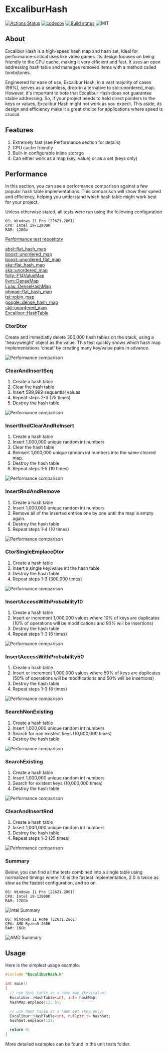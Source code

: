 # ExcaliburHash

[![Actions Status](https://github.com/SergeyMakeev/ExcaliburHash/workflows/build/badge.svg)](https://github.com/SergeyMakeev/ExcaliburHash/actions)
[![codecov](https://codecov.io/gh/SergeyMakeev/ExcaliburHash/branch/main/graph/badge.svg?token=8YKFZPXMEE)](https://codecov.io/gh/SergeyMakeev/ExcaliburHash)
[![Build status](https://ci.appveyor.com/api/projects/status/vsdtgfr4jubgj2hi?svg=true)](https://ci.appveyor.com/project/SergeyMakeev/excaliburhash)
![MIT](https://img.shields.io/badge/license-MIT-blue.svg)

## About

Excalibur Hash is a high-speed hash map and hash set, ideal for performance-critical uses like video games.
Its design focuses on being friendly to the CPU cache, making it very efficient and fast.
It uses an open addressing hash table and manages removed items with a method called tombstones.

Engineered for ease of use, Excalibur Hash, in a vast majority of cases (99%), serves as a seamless, drop-in alternative to std::unordered_map. However, it's important to note that Excalibur Hash does not guarantee stable addressing.
So, if your project needs to hold direct pointers to the keys or values, Excalibur Hash might not work as you expect. This aside, its design and efficiency make it a great choice for applications where speed is crucial.

## Features

1. Extremely fast (see Performance section for details)
2. CPU cache friendly
3. Built-in configurable inline storage
4. Can either work as a map (key, value) or as a set (keys only)


## Performance

In this section, you can see a performance comparison against a few popular hash table implementations.
This comparison will show their speed and efficiency, helping you understand which hash table might work best for your project.


Unless otherwise stated, all tests were run using the following configuration
```
OS: Windows 11 Pro (22621.2861)
CPU: Intel i9-12900K
RAM: 128Gb 
```

[Performance test repositoty](https://github.com/SergeyMakeev/SimpleHashTest)  


[absl::flat_hash_map](https://github.com/abseil/abseil-cpp/tree/2be67701e7a33b45d322064349827e1155953338)  
[boost::unordered_map](https://github.com/boostorg/unordered/tree/67c5cdb3a69f0b92d2779880ce9aa1d46e54cf7b)  
[boost::unordered_flat_map](https://github.com/boostorg/unordered/tree/67c5cdb3a69f0b92d2779880ce9aa1d46e54cf7b)  
[ska::flat_hash_map](https://github.com/skarupke/flat_hash_map/tree/2c4687431f978f02a3780e24b8b701d22aa32d9c)  
[ska::unordered_map](https://github.com/skarupke/flat_hash_map/tree/2c4687431f978f02a3780e24b8b701d22aa32d9c)  
[folly::F14ValueMap](https://github.com/facebook/folly/tree/4a2f1aaa23d3a4c755b5dc500360ce1011b2e149)  
[llvm::DenseMap](https://github.com/llvm/llvm-project/tree/2521e9785dd640920d97b110a8e5b6886e09b851)  
[Luau::DenseHashMap](https://github.com/luau-lang/luau/tree/cdd1a380dbf768f168910317e7576210afcd9552)  
[phmap::flat_hash_map](https://github.com/greg7mdp/parallel-hashmap/tree/946ebad67a21212d11a0dd4deb7cdedc297d47bc)  
[tsl::robin_map](https://github.com/Tessil/robin-map/tree/f45ebce73b3631fdfb8205e2ba700b726ff0c34f)  
[google::dense_hash_map](https://github.com/sparsehash/sparsehash/tree/1dffea3d917445d70d33d0c7492919fc4408fe5c)  
[std::unordered_map](https://github.com/microsoft/STL)  
[Excalibur::HashTable](https://github.com/SergeyMakeev/ExcaliburHash/tree/60be6e673a37317904150c402d43c70801cdbd95)



### CtorDtor

Create and immediatly delete 300,000 hash tables on the stack, using a 'heavyweight' object as the value.
This test quickly shows which hash map implementations 'cheat' by creating many key/value pairs in advance.

![Performance comparison](https://raw.githubusercontent.com/SergeyMakeev/ExcaliburHash/master/Images/CtorDtor.png)


### ClearAndInsertSeq

1. Create a hash table
2. Clear the hash table
3. Insert 599,999 sequential values
4. Repeat steps 2-3 (25 times)
5. Destroy the hash table

![Performance comparison](https://raw.githubusercontent.com/SergeyMakeev/ExcaliburHash/master/Images/ClearAndInsertSeq.png)

### InsertRndClearAndReInsert

1. Create a hash table
2. Insert 1,000,000 unique random int numbers
3. Clear the hash table
4. Reinsert 1,000,000 unique random int numbers into the same cleared map.
5. Destroy the hash table
6. Repeat steps 1-5 (10 times)

![Performance comparison](https://raw.githubusercontent.com/SergeyMakeev/ExcaliburHash/master/Images/InsertRndClearAndReInsert.png)


### InsertRndAndRemove

1. Create a hash table
2. Insert 1,000,000 unique random int numbers
3. Remove all of the inserted entries one by one until the map is empty again.
4. Destroy the hash table
5. Repeat steps 1-4 (10 times)

![Performance comparison](https://raw.githubusercontent.com/SergeyMakeev/ExcaliburHash/master/Images/InsertRndAndRemove.png)

### CtorSingleEmplaceDtor
1. Create a hash table
2. Insert a single key/value int the hash table
3. Destroy the hash table
4. Repeat steps 1-3 (300,000 times)

![Performance comparison](https://raw.githubusercontent.com/SergeyMakeev/ExcaliburHash/master/Images/CtorSingleEmplaceDtor.png)


### InsertAccessWithProbability10
1. Create a hash table
2. Insert or increment 1,000,000 values where 10% of keys are duplicates
   (10% of operations will be modifications and 90% will be insertions)
3. Destroy the hash table
4. Repeat steps 1-3 (8 times)

![Performance comparison](https://raw.githubusercontent.com/SergeyMakeev/ExcaliburHash/master/Images/InsertAccessWithProbability10.png)


### InsertAccessWithProbability50
1. Create a hash table
2. Insert or increment 1,000,000 values where 50% of keys are duplicates
   (50% of operations will be modifications and 50% will be insertions)
3. Destroy the hash table
4. Repeat steps 1-3 (8 times)

![Performance comparison](https://raw.githubusercontent.com/SergeyMakeev/ExcaliburHash/master/Images/InsertAccessWithProbability50.png)

### SearchNonExisting
1. Create a hash table
2. Insert 1,000,000 unique random int numbers
3. Search for non existent keys (10,000,000 times)
4. Destroy the hash table

![Performance comparison](https://raw.githubusercontent.com/SergeyMakeev/ExcaliburHash/master/Images/SearchNonExisting.png)


### SearchExisting
1. Create a hash table
2. Insert 1,000,000 unique random int numbers
3. Search for existent keys (10,000,000 times)
4. Destroy the hash table


![Performance comparison](https://raw.githubusercontent.com/SergeyMakeev/ExcaliburHash/master/Images/SearchExisting.png)

### ClearAndInsertRnd

1. Create a hash table
2. Insert 1,000,000 unique random int numbers
3. Destroy the hash table
4. Repeat steps 1-3 (25 times)

![Performance comparison](https://raw.githubusercontent.com/SergeyMakeev/ExcaliburHash/master/Images/ClearAndInsertRnd.png)

### Summary

Below, you can find all the tests combined into a single table using normalized timings where 1.0 is the fastest implementation, 2.0 is twice as slow as the fastest configuration, and so on.

```
OS: Windows 11 Pro (22621.2861)
CPU: Intel i9-12900K
RAM: 128Gb 
```
![Intel Summary](https://raw.githubusercontent.com/SergeyMakeev/ExcaliburHash/master/Images/intel_summary.png)


```
OS: Windows 11 Home (22631.2861)
CPU: AMD Ryzen5 2600
RAM: 16Gb 
```
![AMD Summary](https://raw.githubusercontent.com/SergeyMakeev/ExcaliburHash/master/Images/amd_summary.png)


## Usage

Here is the simplest usage example.

```cpp
#include "ExcaliburHash.h"

int main()
{
  // use hash table as a hash map (key/value)
  Excalibur::HashTable<int, int> hashMap;
  hashMap.emplace(13, 6);

  // use hash table as a hash set (key only)
  Excalibur::HashTable<int, nullptr_t> hashSet;
  hashSet.emplace(13);

  return 0;
}
```


More detailed examples can be found in the unit tests folder.

